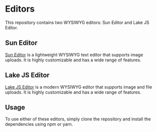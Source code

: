 # Editors

This repository contains two WYSIWYG editors: Sun Editor and Lake JS Editor.

## Sun Editor

[Sun Editor](suneditor.md) is a lightweight WYSIWYG text editor that supports image uploads. It is highly customizable and has a wide range of features.

## Lake JS Editor

[Lake JS Editor](lake.md) is a modern WYSIWYG editor that supports image and file uploads. It is highly customizable and has a wide range of features.

## Usage

To use either of these editors, simply clone the repository and install the dependencies using npm or yarn.
